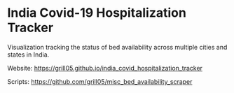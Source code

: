 # India Covid-19 Hospitalization Tracker

Visualization tracking the status of bed availability across multiple cities and states in India.

Website: https://grill05.github.io/india_covid_hospitalization_tracker


Scripts: https://github.com/grill05/misc_bed_availability_scraper
